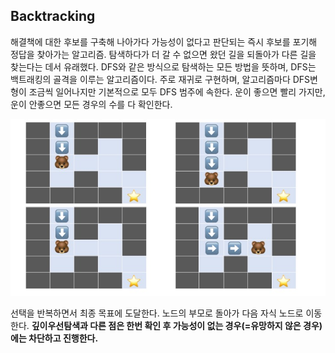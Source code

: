 ## Backtracking 
해결책에 대한 후보를 구축해 나아가다 가능성이 없다고 판단되는 즉시 후보를 포기해 정답을 찾아가는 알고리즘.
탐색하다가 더 갈 수 없으면 왔던 길을 되돌아가 다른 길을 찾는다는 데서 유래했다.
DFS와 같은 방식으로 탐색하는 모든 방법을 뜻하며, DFS는 백트래킹의 골격을 이루는 알고리즘이다.
주로 재귀로 구현하며, 알고리즘마다 DFS변형이 조금씩 일어나지만 기본적으로 모두 DFS 범주에 속한다.
운이 좋으면 빨리 가지만, 운이 안좋으면 모든 경우의 수를 다 확인한다. 

![](./img/bt_01.jpg)


선택을 반복하면서 최종 목표에 도달한다.
노드의 부모로 돌아가 다음 자식 노드로 이동한다. 
**깊이우선탐색과 다른 점은 한번 확인 후 가능성이 없는 경우(=유망하지 않은 경우)에는 차단하고 진행한다.**
